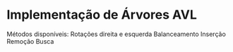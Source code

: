 # Implementação de Árvores AVL

  Métodos disponíveis:
  Rotações direita e esquerda
  Balanceamento
  Inserção
  Remoção
  Busca
